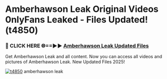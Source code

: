 # Amberhawson Leak Original Videos 0nlyFans Leaked - Files Updated! (t4850)

<h3>🔴 CLICK HERE 🌐==►► <a href="https://tinyurl.com/ms9xzufz" rel="nofollow">Amberhawson Leak Updated Files</a></h3>

Get Amberhawson Leak and all content. Now you can access all videos and pictures of Amberhawson Leak. New Updated Files 2025!

[![t4850](https://i.imgur.com/PQ7UWWw.gif)](https://tinyurl.com/ms9xzufz)
amberhawson leak